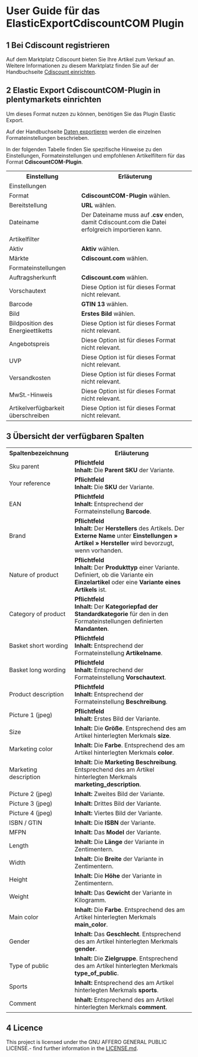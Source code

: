 # User Guide für das ElasticExportCdiscountCOM Plugin

<div class="container-toc"></div>

## 1 Bei Cdiscount registrieren

Auf dem Marktplatz Cdiscount bieten Sie Ihre Artikel zum Verkauf an. Weitere Informationen zu diesem Marktplatz finden Sie auf der Handbuchseite [Cdiscount einrichten](https://knowledge.plentymarkets.com/omni-channel/multi-channel/cdiscount).

## 2 Elastic Export CdiscountCOM-Plugin in plentymarkets einrichten

Um dieses Format nutzen zu können, benötigen Sie das Plugin Elastic Export.

Auf der Handbuchseite [Daten exportieren](https://www.plentymarkets.eu/handbuch/datenaustausch/daten-exportieren/#4) werden die einzelnen Formateinstellungen beschrieben.

In der folgenden Tabelle finden Sie spezifische Hinweise zu den Einstellungen, Formateinstellungen und empfohlenen Artikelfiltern für das Format **CdiscountCOM-Plugin**.
<table>
    <tr>
        <th>
            Einstellung
        </th>
        <th>
            Erläuterung
        </th>
    </tr>
    <tr>
        <td class="th" colspan="2">
            Einstellungen
        </td>
    </tr>
    <tr>
        <td>
            Format
        </td>
        <td>
            <b>CdiscountCOM-Plugin</b> wählen.
        </td>
    </tr>
    <tr>
        <td>
            Bereitstellung
        </td>
        <td>
            <b>URL</b> wählen.
        </td>
    </tr>
    <tr>
        <td>
            Dateiname
        </td>
        <td>
            Der Dateiname muss auf <b>.csv</b> enden, damit Cdiscount.com die Datei erfolgreich importieren kann.
        </td>
    </tr>
    <tr>
        <td class="th" colspan="2">
            Artikelfilter
        </td>
    </tr>
    <tr>
        <td>
            Aktiv
        </td>
        <td>
            <b>Aktiv</b> wählen.
        </td>
    </tr>
    <tr>
        <td>
            Märkte
        </td>
        <td>
            <b>Cdiscount.com</b> wählen.
        </td>
    </tr>
    <tr>
        <td class="th" colspan="2">
            Formateinstellungen
        </td>
    </tr>
    <tr>
        <td>
            Auftragsherkunft
        </td>
        <td>
            <b>Cdiscount.com</b> wählen.
        </td>
    </tr>
    <tr>
        <td>
            Vorschautext
        </td>
        <td>
            Diese Option ist für dieses Format nicht relevant.
        </td>
    </tr>
    <tr>
		<td>
			Barcode
		</td>
		<td>
			<b>GTIN 13</b> wählen.
		</td>
	</tr>
    <tr>
        <td>
            Bild
        </td>
        <td>
            <b>Erstes Bild</b> wählen.
        </td>
    </tr>
    <tr>
		<td>
			Bildposition des Energieettiketts
		</td>
		<td>
			Diese Option ist für dieses Format nicht relevant.
		</td>
	</tr>
    <tr>
        <td>
            Angebotspreis
        </td>
        <td>
            Diese Option ist für dieses Format nicht relevant.
        </td>
    </tr>
    <tr>
		<td>
			UVP
		</td>
		<td>
			Diese Option ist für dieses Format nicht relevant.
		</td>
	</tr>
	<tr>
		<td>
			Versandkosten
		</td>
		<td>
			Diese Option ist für dieses Format nicht relevant.
		</td>
	</tr>
    <tr>
        <td>
            MwSt.-Hinweis
        </td>
        <td>
            Diese Option ist für dieses Format nicht relevant.
        </td>
    </tr>
    <tr>
		<td>
			Artikelverfügbarkeit überschreiben
		</td>
		<td>
			Diese Option ist für dieses Format nicht relevant.
		</td>
	</tr>
</table>

## 3 Übersicht der verfügbaren Spalten
<table>
    <tr>
        <th>
            Spaltenbezeichnung
        </th>
        <th>
            Erläuterung
        </th>
    </tr>
    <tr>
    	<td>
    		Sku parent
    	</td>
    	<td>
    		<b>Pflichtfeld</b><br>
    		<b>Inhalt:</b> Die <b>Parent SKU</b> der Variante.
    	</td>
    </tr>
    <tr>
    	<td>
    		Your reference
    	</td>
    	<td>
    		<b>Pflichtfeld</b><br>
    		<b>Inhalt:</b> Die <b>SKU</b> der Variante. 
    	</td>
    </tr>
    <tr>
    	<td>
    		EAN
    	</td>
    	<td>
    		<b>Pflichtfeld</b><br>
			<b>Inhalt:</b> Entsprechend der Formateinstellung <b>Barcode</b>.
    	</td>
    </tr>
    <tr>
        <td>
            Brand
        </td>
        <td>
            <b>Pflichtfeld</b><br>
            <b>Inhalt:</b> Der <b>Herstellers</b> des Artikels. Der <b>Externe Name</b> unter <b>Einstellungen » Artikel » Hersteller</b> wird bevorzugt, wenn vorhanden.
        </td>
    </tr>
	<tr>
		<td>
			Nature of product
		</td>
		<td>
			<b>Pflichtfeld</b><br>
			<b>Inhalt:</b> Der <b>Produkttyp</b> einer Variante. Definiert, ob die Variante ein <b>Einzelartikel</b> oder eine <b>Variante eines Artikels</b> ist.
		</td>
	</tr>
	<tr>
		<td>
			Category of product
		</td>
		<td>
			<b>Pflichtfeld</b><br>
			<b>Inhalt:</b> Der <b>Kategoriepfad der Standardkategorie</b> für den in den Formateinstellungen definierten <b>Mandanten</b>.
		</td>
	</tr>
	<tr>
		<td>
			Basket short wording
		</td>
		<td>
			<b>Pflichtfeld</b><br>
			<b>Inhalt:</b> Entsprechend der Formateinstellung <b>Artikelname</b>.
		</td>
	</tr>
	<tr>
    	<td>
    		Basket long wording
    	</td>
    	<td>
    		<b>Pflichtfeld</b><br>
    		<b>Inhalt:</b> Entsprechend der Formateinstellung <b>Vorschautext</b>.
    	</td>
    </tr>
	<tr>
    	<td>
    		Product description
    	</td>
    	<td>
    		<b>Pflichtfeld</b><br>
    		<b>Inhalt:</b> Entsprechend der Formateinstellung <b>Beschreibung</b>.
    	</td>
    </tr>
	<tr>
    	<td>
    		Picture 1 (jpeg)
    	</td>
    	<td>
    		<b>Pflichtfeld</b><br>
    		<b>Inhalt:</b> Erstes Bild der Variante.
    	</td>
    </tr>
	<tr>
    	<td>
    		Size
    	</td>
    	<td>
    		<b>Inhalt:</b> Die <b>Größe</b>. Entsprechend des am Artikel hinterlegten Merkmals <b>size</b>.
    	</td>
    </tr>
	<tr>
    	<td>
    		Marketing color
    	</td>
    	<td>
    		<b>Inhalt:</b> Die <b>Farbe</b>. Entsprechend des am Artikel hinterlegten Merkmals <b>color</b>.
    	</td>
    </tr>
	<tr>
    	<td>
    		Marketing description
    	</td>
    	<td>
    		<b>Inhalt:</b> Die <b>Marketing Beschreibung</b>. Entsprechend des am Artikel hinterlegten Merkmals <b>marketing_description</b>.
    	</td>
    </tr>
	<tr>
    	<td>
    		Picture 2 (jpeg)
    	</td>
    	<td>
    		<b>Inhalt:</b> Zweites Bild der Variante.
    	</td>
    </tr>
	<tr>
    	<td>
			Picture 3 (jpeg)
		</td>
		<td>
			<b>Inhalt:</b> Drittes Bild der Variante.
		</td>
    </tr>
	<tr>
    	<td>
			Picture 4 (jpeg)
		</td>
		<td>
			<b>Inhalt:</b> Viertes Bild der Variante.
		</td>
    </tr>
    <tr>
		<td>
			ISBN / GTIN
		</td>
		<td>
			<b>Inhalt:</b> Die <b>ISBN</b> der Variante.
		</td>
	</tr>
	<tr>
		<td>
			MFPN
		</td>
		<td>
			<b>Inhalt:</b> Das <b>Model</b> der Variante.
		</td>
	</tr>
	<tr>
		<td>
			Length
		</td>
		<td>
			<b>Inhalt:</b> Die <b>Länge</b> der Variante in Zentimentern.
		</td>
	</tr>
	<tr>
		<td>
			Width
		</td>
		<td>
			<b>Inhalt:</b> Die <b>Breite</b> der Variante in Zentimentern.
		</td>
	</tr>
	<tr>
		<td>
			Height
		</td>
		<td>
			<b>Inhalt:</b> Die <b>Höhe</b> der Variante in Zentimentern.
		</td>
	</tr>
	<tr>
		<td>
			Weight
		</td>
		<td>
			<b>Inhalt:</b> Das <b>Gewicht</b> der Variante in Kilogramm.
		</td>
	</tr>
	<tr>
		<td>
			Main color
		</td>
		<td>
			<b>Inhalt:</b> Die <b>Farbe</b>. Entsprechend des am Artikel hinterlegten Merkmals <b>main_color</b>.
		</td>
	</tr>
	<tr>
		<td>
			Gender
		</td>
		<td>
			<b>Inhalt:</b> Das <b>Geschlecht</b>. Entsprechend des am Artikel hinterlegten Merkmals <b>gender</b>.
		</td>
	</tr>
	<tr>
		<td>
			Type of public
		</td>
		<td>
			<b>Inhalt:</b> Die <b>Zielgruppe</b>. Entsprechend des am Artikel hinterlegten Merkmals <b>type_of_public</b>.
		</td>
	</tr>
	<tr>
		<td>
			Sports
		</td>
		<td>
			<b>Inhalt:</b> Entsprechend des am Artikel hinterlegten Merkmals <b>sports</b>.
		</td>
	</tr>
	<tr>
		<td>
			Comment
		</td>
		<td>
			<b>Inhalt:</b> Entsprechend des am Artikel hinterlegten Merkmals <b>comment</b>.
		</td>
	</tr>	
</table>

## 4 Licence
This project is licensed under the GNU AFFERO GENERAL PUBLIC LICENSE.- find further information in the [LICENSE.md](https://github.com/plentymarkets/plugin-elastic-export-cdiscount-com/blob/master/LICENSE.md).
